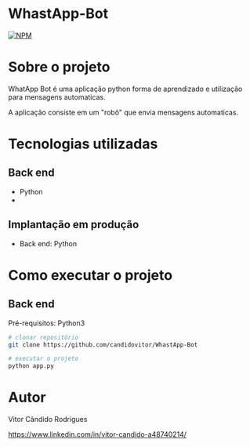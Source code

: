 # WhastApp-Bot
[![NPM](https://img.shields.io/npm/l/react)](https://github.com/candidovitor/WhastApp-Bot/blob/main/LICENSE) 

# Sobre o projeto

WhatApp Bot é uma aplicação python forma de aprendizado e utilização para mensagens automaticas.

A aplicação consiste em um "robô" que envia mensagens automaticas.

# Tecnologias utilizadas
## Back end
- Python
- 
## Implantação em produção
- Back end: Python

# Como executar o projeto

## Back end
Pré-requisitos: Python3

```bash
# clonar repositório
git clone https://github.com/candidovitor/WhastApp-Bot

# executar o projeto
python app.py
```

# Autor

Vitor Cândido Rodrigues

https://www.linkedin.com/in/vitor-candido-a48740214/
